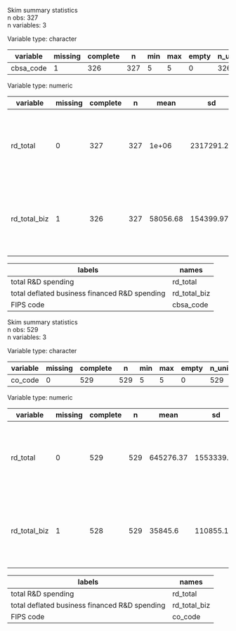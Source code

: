 Skim summary statistics  
 n obs: 327    
 n variables: 3    

Variable type: character

| variable  | missing | complete |  n  | min | max | empty | n_unique |
|-----------|---------|----------|-----|-----|-----|-------|----------|
| cbsa_code |    1    |   326    | 327 |  5  |  5  |   0   |   326    |

Variable type: numeric

|   variable   | missing | complete |  n  |   mean   |     sd     |   p0   |   p25   |    p50    |    p75     |    p100    |   hist   |
|--------------|---------|----------|-----|----------|------------|--------|---------|-----------|------------|------------|----------|
|   rd_total   |    0    |   327    | 327 |  1e+06   | 2317291.21 | 193.06 | 13903.2 | 109654.93 | 1065054.12 |  1.9e+07   | <U+2587><U+2581><U+2581><U+2581><U+2581><U+2581><U+2581><U+2581> |
| rd_total_biz |    1    |   326    | 327 | 58056.68 | 154399.97  |   0    | 177.37  |  3450.25  |  46371.95  | 1366653.64 | <U+2587><U+2581><U+2581><U+2581><U+2581><U+2581><U+2581><U+2581> |


|                    labels                     |    names     |
|-----------------------------------------------|--------------|
|              total R&D spending               |   rd_total   |
| total deflated business financed R&D spending | rd_total_biz |
|                   FIPS code                   |  cbsa_code   |
Skim summary statistics  
 n obs: 529    
 n variables: 3    

Variable type: character

| variable | missing | complete |  n  | min | max | empty | n_unique |
|----------|---------|----------|-----|-----|-----|-------|----------|
| co_code  |    0    |   529    | 529 |  5  |  5  |   0   |   529    |

Variable type: numeric

|   variable   | missing | complete |  n  |   mean    |     sd     |   p0   |   p25   |   p50    |    p75    |    p100    |   hist   |
|--------------|---------|----------|-----|-----------|------------|--------|---------|----------|-----------|------------|----------|
|   rd_total   |    0    |   529    | 529 | 645276.37 | 1553339.29 | 193.06 | 9694.44 | 46811.93 | 528703.78 |  1.3e+07   | <U+2587><U+2581><U+2581><U+2581><U+2581><U+2581><U+2581><U+2581> |
| rd_total_biz |    1    |   528    | 529 |  35845.6  | 110855.18  |   0    |   42    | 1372.45  | 23173.47  | 1355391.92 | <U+2587><U+2581><U+2581><U+2581><U+2581><U+2581><U+2581><U+2581> |


|                    labels                     |    names     |
|-----------------------------------------------|--------------|
|              total R&D spending               |   rd_total   |
| total deflated business financed R&D spending | rd_total_biz |
|                   FIPS code                   |   co_code    |
